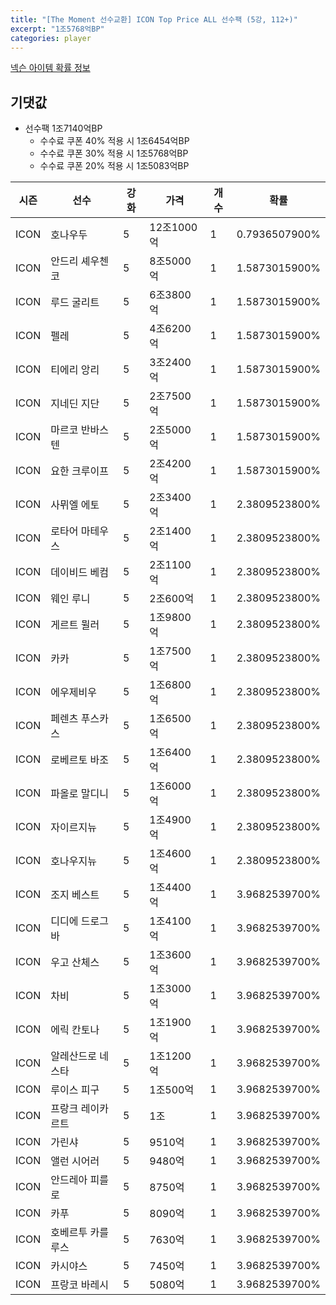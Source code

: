 ```yaml
---
title: "[The Moment 선수교환] ICON Top Price ALL 선수팩 (5강, 112+)"
excerpt: "1조5768억BP"
categories: player
---
```

[넥슨 아이템 확률 정보](http://iteminfo.nexon.com/probability/fo4?sn=6723)

## 기댓값
  - 선수팩 1조7140억BP
    - 수수료 쿠폰 40% 적용 시 1조6454억BP
    - 수수료 쿠폰 30% 적용 시 1조5768억BP
    - 수수료 쿠폰 20% 적용 시 1조5083억BP


|시즌|선수|강화|가격|개수|확률|
|---|---|---|---|---|---|
|ICON|호나우두|5|12조1000억|1|0.7936507900%|
|ICON|안드리 셰우첸코|5|8조5000억|1|1.5873015900%|
|ICON|루드 굴리트|5|6조3800억|1|1.5873015900%|
|ICON|펠레|5|4조6200억|1|1.5873015900%|
|ICON|티에리 앙리|5|3조2400억|1|1.5873015900%|
|ICON|지네딘 지단|5|2조7500억|1|1.5873015900%|
|ICON|마르코 반바스텐|5|2조5000억|1|1.5873015900%|
|ICON|요한 크루이프|5|2조4200억|1|1.5873015900%|
|ICON|사뮈엘 에토|5|2조3400억|1|2.3809523800%|
|ICON|로타어 마테우스|5|2조1400억|1|2.3809523800%|
|ICON|데이비드 베컴|5|2조1100억|1|2.3809523800%|
|ICON|웨인 루니|5|2조600억|1|2.3809523800%|
|ICON|게르트 뮐러|5|1조9800억|1|2.3809523800%|
|ICON|카카|5|1조7500억|1|2.3809523800%|
|ICON|에우제비우|5|1조6800억|1|2.3809523800%|
|ICON|페렌츠 푸스카스|5|1조6500억|1|2.3809523800%|
|ICON|로베르토 바조|5|1조6400억|1|2.3809523800%|
|ICON|파올로 말디니|5|1조6000억|1|2.3809523800%|
|ICON|자이르지뉴|5|1조4900억|1|2.3809523800%|
|ICON|호나우지뉴|5|1조4600억|1|2.3809523800%|
|ICON|조지 베스트|5|1조4400억|1|3.9682539700%|
|ICON|디디에 드로그바|5|1조4100억|1|3.9682539700%|
|ICON|우고 산체스|5|1조3600억|1|3.9682539700%|
|ICON|차비|5|1조3000억|1|3.9682539700%|
|ICON|에릭 칸토나|5|1조1900억|1|3.9682539700%|
|ICON|알레산드로 네스타|5|1조1200억|1|3.9682539700%|
|ICON|루이스 피구|5|1조500억|1|3.9682539700%|
|ICON|프랑크 레이카르트|5|1조|1|3.9682539700%|
|ICON|가린샤|5|9510억|1|3.9682539700%|
|ICON|앨런 시어러|5|9480억|1|3.9682539700%|
|ICON|안드레아 피를로|5|8750억|1|3.9682539700%|
|ICON|카푸|5|8090억|1|3.9682539700%|
|ICON|호베르투 카를루스|5|7630억|1|3.9682539700%|
|ICON|카시야스|5|7450억|1|3.9682539700%|
|ICON|프랑코 바레시|5|5080억|1|3.9682539700%|
